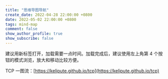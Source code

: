 ```yaml
---
title: "思维导图导航"
create_date: 2022-04-28 22:00:00 +0800
date: 2022-05-02 22:00:00 +0800
tags: mind-map
comment: false
show_author_profile: true
show_subscribe: false
---
```


建议用新标签打开，加载需要一点时间。加载完成后，建议使用左上角第 4 个按钮的模式浏览，放大和移动比较方便。

TCP 一图流：[https://kelipute.github.io/tcp](https://kelipute.github.io/tcp)